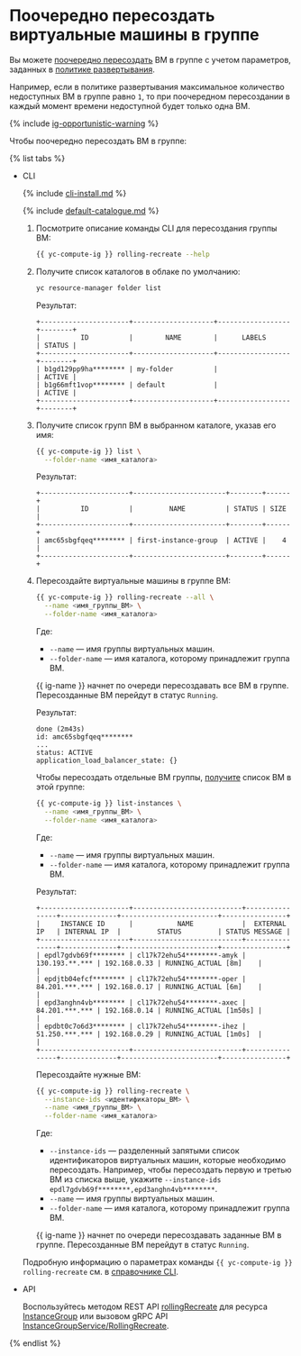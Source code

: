 # Поочередно пересоздать виртуальные машины в группе

Вы можете [поочередно пересоздать](../../concepts/instance-groups/rolling-actions.md) ВМ в группе с учетом параметров, заданных в [политике развертывания](../../concepts/instance-groups/policies/deploy-policy.md).

Например, если в политике развертывания максимальное количество недоступных ВМ в группе равно `1`, то при поочередном пересоздании в каждый момент времени недоступной будет только одна ВМ.

{% include [ig-opportunistic-warning](../../../_includes/compute/ig-opportunistic-warning.md) %}

Чтобы поочередно пересоздать ВМ в группе:

{% list tabs %}

- CLI

  {% include [cli-install.md](../../../_includes/cli-install.md) %}

  {% include [default-catalogue.md](../../../_includes/default-catalogue.md) %}

  1. Посмотрите описание команды CLI для пересоздания группы ВМ:

      ```bash
      {{ yc-compute-ig }} rolling-recreate --help
      ```

  1. Получите список каталогов в облаке по умолчанию:

      ```bash
      yc resource-manager folder list
      ```

      Результат:

      ```text
      +----------------------+--------------------+------------------+--------+
      |          ID          |        NAME        |      LABELS      | STATUS |
      +----------------------+--------------------+------------------+--------+
      | b1gd129pp9ha******** | my-folder          |                  | ACTIVE |
      | b1g66mft1vop******** | default            |                  | ACTIVE |
      +----------------------+--------------------+------------------+--------+
      ```

  1. Получите список групп ВМ в выбранном каталоге, указав его имя:

      ```bash
      {{ yc-compute-ig }} list \
        --folder-name <имя_каталога>
      ```

      Результат:

      ```text
      +----------------------+-----------------------+--------+------+
      |          ID          |         NAME          | STATUS | SIZE |
      +----------------------+-----------------------+--------+------+
      | amc65sbgfqeq******** | first-instance-group  | ACTIVE |    4 |
      +----------------------+-----------------------+--------+------+
      ```

  1. Пересоздайте виртуальные машины в группе ВМ:

      ```bash
      {{ yc-compute-ig }} rolling-recreate --all \
        --name <имя_группы_ВМ> \
        --folder-name <имя_каталога>
      ```

      Где:
      * `--name` — имя группы виртуальных машин.
      * `--folder-name` — имя каталога, которому принадлежит группа ВМ.

      {{ ig-name }} начнет по очереди пересоздавать все ВМ в группе. Пересозданные ВМ перейдут в статус `Running`.

      Результат:

      ```text
      done (2m43s)
      id: amc65sbgfqeq********
      ...
      status: ACTIVE
      application_load_balancer_state: {}
      ```

      Чтобы пересоздать отдельные ВМ группы, [получите](./get-list-instances.md) список ВМ в этой группе:
     
      ```bash
      {{ yc-compute-ig }} list-instances \
        --name <имя_группы_ВМ> \
        --folder-name <имя_каталога>
      ```

      Где:
      * `--name` — имя группы виртуальных машин.
      * `--folder-name` — имя каталога, которому принадлежит группа ВМ.

      Результат:

      ```text
      +----------------------+---------------------------+----------------+--------------+------------------------+----------------+
      |     INSTANCE ID      |           NAME            |  EXTERNAL IP   | INTERNAL IP  |         STATUS         | STATUS MESSAGE |
      +----------------------+---------------------------+----------------+--------------+------------------------+----------------+
      | epdl7gdvb69f******** | cl17k72ehu54********-amyk | 130.193.**.*** | 192.168.0.33 | RUNNING_ACTUAL [8m]    |                |
      | epdjtb04efcf******** | cl17k72ehu54********-oper | 84.201.***.*** | 192.168.0.17 | RUNNING_ACTUAL [6m]    |                |
      | epd3anghn4vb******** | cl17k72ehu54********-axec | 84.201.***.*** | 192.168.0.14 | RUNNING_ACTUAL [1m50s] |                |
      | epdbt0c7o6d3******** | cl17k72ehu54********-ihez | 51.250.***.*** | 192.168.0.29 | RUNNING_ACTUAL [1m0s]  |                |
      +----------------------+---------------------------+----------------+--------------+------------------------+----------------+
      ```

      Пересоздайте нужные ВМ:

      ```bash
      {{ yc-compute-ig }} rolling-recreate \
        --instance-ids <идентификаторы_ВМ> \
        --name <имя_группы_ВМ> \
        --folder-name <имя_каталога>
      ```

      Где:
      * `--instance-ids` — разделенный запятыми список идентификаторов виртуальных машин, которые необходимо пересоздать. Например, чтобы пересоздать первую и третью ВМ из списка выше, укажите `--instance-ids epdl7gdvb69f********,epd3anghn4vb********`.
      * `--name` — имя группы виртуальных машин.
      * `--folder-name` — имя каталога, которому принадлежит группа ВМ.
      
      {{ ig-name }} начнет по очереди пересоздавать заданные ВМ в группе. Пересозданные ВМ перейдут в статус `Running`.

  Подробную информацию о параметрах команды `{{ yc-compute-ig }} rolling-recreate` см. в [справочнике CLI](../../../cli/cli-ref/managed-services/compute/instance-group/rolling-recreate.md).

- API

  Воспользуйтесь методом REST API [rollingRecreate](../../api-ref/InstanceGroup/rollingRecreate.md) для ресурса [InstanceGroup](../../api-ref/InstanceGroup/index.md) или вызовом gRPC API [InstanceGroupService/RollingRecreate](../../api-ref/grpc/instance_group_service.md#RollingRecreate).

{% endlist %}
